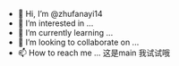 - 👋 Hi, I’m @zhufanayi14
- 👀 I’m interested in ...
- 🌱 I’m currently learning ...
- 💞️ I’m looking to collaborate on ...
- 📫 How to reach me ... 这是main 我试试哦


<!---
zhufanayi14/zhufanayi14 is a ✨ special ✨ repository because its `README.md` (this file) appears on your GitHub profile.
You can click the Preview link to take a look at your changes.
--->

